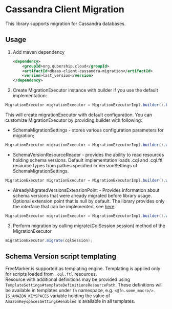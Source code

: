 # Cassandra Client Migration

This library supports migration for Cassandra databases.


## Usage

1. Add maven dependency

    ```xml
    <dependency>
        <groupId>org.qubership.cloud</groupId>
        <artifactId>dbaas-client-cassandra-migration</artifactId>
        <version>last_version</version>
    </dependency>
    ```

2. Create MigrationExecutor instance with builder if you use the default implementation:

```java
MigrationExecutor migrationExecutor = MigrationExecutorImpl.builder().build();
```
This will create migrationExecutor with default configuration. You can customize MigrationExecutor by providing builder with following:

- SchemaMigrationSettings - stores various configuration parameters for migration;
```java
MigrationExecutor migrationExecutor = MigrationExecutorImpl.builder().withSchemaMigrationSettingsBuilder(customSchemaMigrationSettingsBuilder).build();
```

- SchemaVersionResourceReader - provides the ability to read resources holding schema versions. 
Default implementation loads .cql and .cql.ftl resource types from pathes specified in VersionSettings of SchemaMigrationSettings.
```java
MigrationExecutor migrationExecutor = MigrationExecutorImpl.builder().withSchemaVersionResourceReader(customSchemaVersionResourceReader).build();
```

- AlreadyMigratedVersionsExtensionPoint - Provides information about schema versions that were already migrated before library usage. Optional extension point that is null by default. The library provides only the interface that can be implemented, see [here](src/main/java/org/qubership/cloud/dbaas/client/cassandra/migration/service/extension/AlreadyMigratedVersionsExtensionPoint.java).
```java
MigrationExecutor migrationExecutor = MigrationExecutorImpl.builder().withAlreadyMigratedVersionsExtensionPoint(customAlreadyMigratedVersionsExtensionPoint).build();
```


3. Perform migration by calling migrate(CqlSession session) method of the MigrationExecutor

```java
migrationExecutor.migrate(cqlSession);
```

## Schema Version script templating

FreeMarker is supported as templating engine.
Templating is applied only for scripts loaded from `.cql.ftl` resources.\
Resource with additional definitions may be provided using `TemplateSettings#templateDefinitionsResourcePath`.
These definitions will be available in templates under `fn` namespace, e.g. `<@fn.some_macro/>`.
`IS_AMAZON_KEYSPACES` variable holding the value of `AmazonKeyspacesSettings#enabled` is available in all
templates.